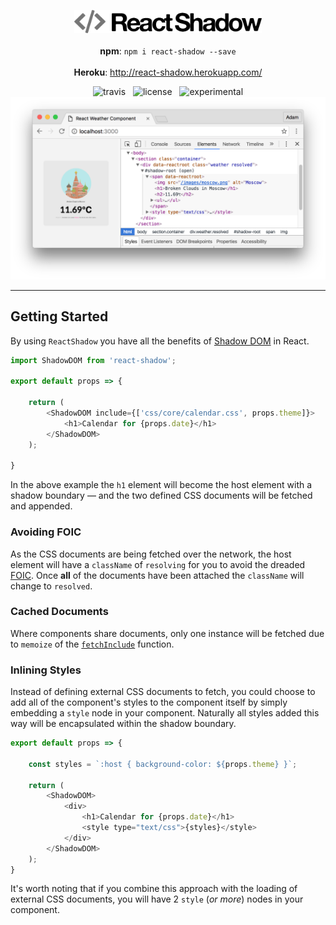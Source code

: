 <p align="center">
    <img src="media/logo.png" alt="ReactShadow" width="300" />
    <br /><br />
    <strong>npm</strong>: <code>npm i react-shadow --save</code>
    <br /><br />
    <strong>Heroku</strong>: <a href="http://react-shadow.herokuapp.com/">http://react-shadow.herokuapp.com/</a>
    </ul>
    <p align="center">
        <img src="http://img.shields.io/travis/Wildhoney/ReactShadow.svg?style=flat" alt="travis" />
        &nbsp;
        <img src="http://img.shields.io/badge/license-mit-orange.svg?style=flat" alt="license" />
        &nbsp;
        <img src="http://img.shields.io/badge/experimental-%E2%9C%93-blue.svg?style=flat" alt="experimental" />
        <img src="media/screenshot.png" alt="screenshot" />
    </p>
</p>

---

## Getting Started

By using `ReactShadow` you have all the benefits of [Shadow DOM](https://www.w3.org/TR/shadow-dom/) in React.

```javascript
import ShadowDOM from 'react-shadow';

export default props => {

    return (
        <ShadowDOM include={['css/core/calendar.css', props.theme]}>
            <h1>Calendar for {props.date}</h1>
        </ShadowDOM>
    );

}
```

In the above example the `h1` element will become the host element with a shadow boundary &mdash; and the two defined CSS documents will be fetched and appended.

### Avoiding FOIC

As the CSS documents are being fetched over the network, the host element will have a `className` of `resolving` for you to avoid the dreaded [FOIC](https://en.wikipedia.org/wiki/Flash_of_unstyled_content). Once **all** of the documents have been attached the `className` will change to `resolved`.

### Cached Documents

Where components share documents, only one instance will be fetched due to `memoize` of the [`fetchInclude`](https://github.com/Wildhoney/ReactShadow/blob/master/src/react-shadow.js#L23) function.

### Inlining Styles

Instead of defining external CSS documents to fetch, you could choose to add all of the component's styles to the component itself by simply embedding a `style` node in your component. Naturally all styles added this way will be encapsulated within the shadow boundary.

```javascript
export default props => {

    const styles = `:host { background-color: ${props.theme} }`;

    return (
        <ShadowDOM>
            <div>
                <h1>Calendar for {props.date}</h1>
                <style type="text/css">{styles}</style>
            </div>
        </ShadowDOM>
    );
}
```

It's worth noting that if you combine this approach with the loading of external CSS documents, you will have 2 `style` (*or more*) nodes in your component.
